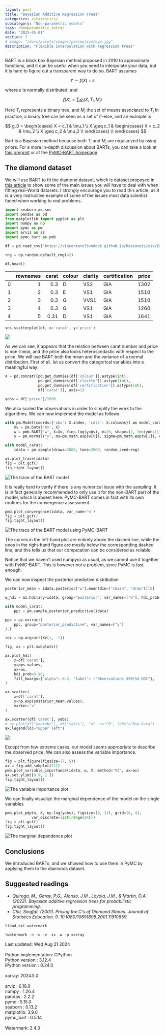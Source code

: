 ```yaml
---
layout: post
title: "Bayesian Additive Regression Trees"
categories: /statistics/
subcategory: "Non-parametric models"
tags: /nonparametric_intro/
date: "2025-05-01"
section: 7
# image: "/docs/assets/images/perception/eye.jpg"
description: "Flexible interpolation with regression trees"
---
```


BART is a black box Bayesian method proposed in 2010 to approximate functions, and it can be useful when
you need to interpolate your data, but it is hard to figure out a transparent way to do so.
BART assumes

$$
Y \sim f(X) + \varepsilon
$$

where $\varepsilon$ is normally distributed, and

$$
f(X) = \sum_i g_i(X, T_i, M_i)
$$

Here $T_i$ represents a binary tree, and $M_i$ the set of means associated to $T_i$
In practice, a binary tree can be seen as a set of if-else, and an example is

$$
g_0 =
\begin{cases}
X < c_1 & \mu_1 \\
X \geq c_1 & 
\begin{cases}
X < c_2 & \mu_2 \\
X \geq c_2 & \mu_3 \\
\end{cases}
\\
\end{cases}
$$

Bart is a Bayesian method because both $T_i$ and $M_i$ are regularized by using priors.
For a more in-depth discussion about BARTs, you can take a look at 
[this preprint](https://arxiv.org/pdf/2206.03619)
or at the [PyMC-BART homepage](https://www.pymc.io/projects/bart/en/latest/index.html).

## The diamond dataset

We will use BART to fit the diamond dataset, which is dataset proposed
in [this article](https://www.tandfonline.com/doi/full/10.1080/10691898.2001.11910659)
to show some of the main issues you will have to deal with when fitting
real-World datasets.
I strongly encourage you to read this article, as it is a very instructive example
of some of the issues most data scientist faced when working to real problems.

```python
import seaborn as sns
import pandas as pd
from matplotlib import pyplot as plt
import numpy as np
import pymc as pm
import arviz as az
import pymc_bart as pmb

df = pd.read_csv('https://vincentarelbundock.github.io/Rdatasets/csv/Ecdat/Diamond.csv')

rng = np.random.default_rng(42)

df.head()
```

|    |   rownames |   carat | colour   | clarity   | certification   |   price |
|---:|-----------:|--------:|:---------|:----------|:----------------|--------:|
|  0 |          1 |    0.3  | D        | VS2       | GIA             |    1302 |
|  1 |          2 |    0.3  | E        | VS1       | GIA             |    1510 |
|  2 |          3 |    0.3  | G        | VVS1      | GIA             |    1510 |
|  3 |          4 |    0.3  | G        | VS1       | GIA             |    1260 |
|  4 |          5 |    0.31 | D        | VS1       | GIA             |    1641 |

```python
sns.scatterplot(df, x='carat', y='price')
```

![](/docs/assets/images/statistics/bart/price.webp)

As we can see, it appears that the relation between carat number and price
is non-linear, and the price also looks heteroscedastic with respect to the price.
We will use BART both the mean and the variance of a normal distribution.
First of all, let us convert the categorical variables into a meaningful way:

```python
X = pd.concat([pd.get_dummies(df['colour']).astype(int),
               pd.get_dummies(df['clarity']).astype(int),
               pd.get_dummies(df['certification']).astype(int),
               df['carat']], axis=1)

yobs = df['price']/1000
```

We also scaled the observations in order to simplify the work to the algorithms.
We can now implement the model as follows

```python
with pm.Model(coords={'obs': X.index, 'cols': X.columns}) as model_carat:
    Xv = pm.Data('Xv', X)
    w = pmb.BART("w", X=Xv, Y=np.log(yobs), m=20, shape=(2, len(yobs)))
    y = pm.Normal("y", mu=pm.math.exp(w[0]), sigma=pm.math.exp(w[1]), observed=yobs)

with model_carat:
    idata = pm.sample(draws=3000, tune=3000, random_seed=rng)

az.plot_trace(idata)
fig = plt.gcf()
fig.tight_layout()
```

![The trace of the BART model](/docs/assets/images/statistics/bart/trace.webp)

It is really hard to verify if there is any numerical issue with the sampling.
It is in fact generally recommended to only use it for the non-BART part of the
model, which is absent here.
PyMC-BART comes in fact with its own routines for the convergence assessment.

```python
pmb.plot_convergence(idata, var_name='w')
fig = plt.gcf()
fig.tight_layout()
```

![The trace of the BART model
using PyMC-BART](/docs/assets/images/statistics/bart/pmb_trace.webp)

The curves in the left-hand plot are entirely above the dashed line,
while the ones in the right-hand figure are mostly below the corresponding
dashed line, and this tells us that our computation can be considered as reliable.

Notice that we haven't used numpyro as usual, as we cannot use it together
with PyMC-BART.
This is however not a problem, since PyMC is fast enough.

We can now inspect the posterior predictive distribution

```python
posterior_mean = idata.posterior["w"].mean(dim=("chain", "draw"))[0]

w_hdi = az.hdi(ary=idata, group="posterior", var_names=["w"], hdi_prob=0.5)

with model_carat:
    ppc = pm.sample_posterior_predictive(idata)

pps = az.extract(
    ppc, group="posterior_predictive", var_names=["y"]
).T

idx = np.argsort(Xv[:, -1])

fig, ax = plt.subplots()

az.plot_hdi(
    x=df['carat'],
    y=pps.values,
    ax=ax,
    hdi_prob=0.90,
    fill_kwargs={"alpha": 0.3, "label": r"Observations $90\%$ HDI"},
)

ax.scatter(
    x=df['carat'],
    y=np.exp(posterior_mean.values),
    marker='x'
)

ax.scatter(df['carat'], yobs)
# ax.plot(df["youtube"], df["sales"], "o", c="C0", label="Raw Data")
ax.legend(loc="upper left")
```

![](/docs/assets/images/statistics/bart/ppc.webp)

Except from few extreme cases, our model seems appropriate to describe the observed price.
We can also assess the variable importance.

```python
fig = plt.figure(figsize=(7, 5))
ax = fig.add_subplot(111)
pmb.plot_variable_importance(idata, w, X, method="VI", ax=ax)
ax.set_ylim([0.9, 1.])
fig.tight_layout()
```

![The variable importance plot](/docs/assets/images/statistics/bart/variable_importance.webp)

We can finally visualize the marginal dependence of the model on the single variables

```python
pmb.plot_pdp(w, X, np.log(yobs), figsize=(9, 11), grid=(8, 4),
            var_discrete=list(range(14)))
fig = plt.gcf()
fig.tight_layout()
```

![The marginal dependence plot](/docs/assets/images/statistics/bart/plot_pdb.webp)

## Conclusions
We introduced BARTs, and we showed how to use them in PyMC by applying them
to the diamonds dataset.

## Suggested readings
- <cite>Quiroga, M., Garay, P.G., Alonso, J.M., Loyola, J.M., & Martin, O.A. (2022). Bayesian additive regression trees for probabilistic programming.</cite>
- <cite>Chu, Singfat. (2001). Pricing the C's of Diamond Stones. Journal of Statistics Education. 9. 10.1080/10691898.2001.11910659. </cite>

```python
%load_ext watermark
```

```python
%watermark -n -u -v -iv -w -p xarray
```

<div class="code">
Last updated: Wed Aug 21 2024
<br>

<br>
Python implementation: CPython
<br>
Python version       : 3.12.4
<br>
IPython version      : 8.24.0
<br>

<br>
xarray: 2024.5.0
<br>

<br>
arviz     : 0.18.0
<br>
numpy     : 1.26.4
<br>
pandas    : 2.2.2
<br>
pymc      : 5.15.0
<br>
seaborn   : 0.13.2
<br>
matplotlib: 3.9.0
<br>
pymc_bart : 0.5.14
<br>

<br>
Watermark: 2.4.3
<br>
</div>